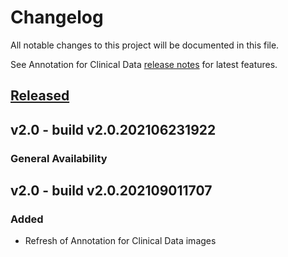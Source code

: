 # Changelog

All notable changes to this project will be documented in this file.

See Annotation for Clinical Data [release notes](https://cloud.ibm.com/docs/wh-acd?topic=wh-acd-release-notes) for latest features.

## [Released]

## v2.0 - build v2.0.202106231922

### General Availability

## v2.0 - build v2.0.202109011707

### Added

- Refresh of Annotation for Clinical Data images

[Released]: https://github.com/ibm/repo-template/compare/v0.0.1...HEAD
[2.0.0]: https://github.com/ibm/repo-template/releases/tag/v0.0.1
